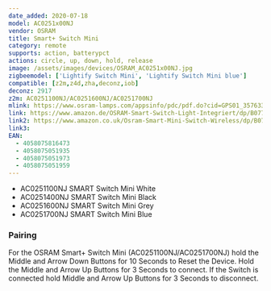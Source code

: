 ```yaml
---
date_added: 2020-07-18
model: AC0251x00NJ
vendor: OSRAM
title: Smart+ Switch Mini
category: remote
supports: action, batterypct 
actions: circle, up, down, hold, release
image: /assets/images/devices/OSRAM_AC0251x00NJ.jpg
zigbeemodel: ['Lightify Switch Mini', 'Lightify Switch Mini blue']
compatible: [z2m,z4d,zha,deconz,iob]
deconz: 2917
z2m: AC0251100NJ/AC0251600NJ/AC0251700NJ
mlink: https://www.osram-lamps.com/appsinfo/pdc/pdf.do?cid=GPS01_3576333&vid=PP_EUROPE_Europe_retail_eCat&lid=EN
link: https://www.amazon.de/OSRAM-Smart-Switch-Light-Integriert/dp/B077VNS235
link2: https://www.amazon.co.uk/Osram-Smart-Mini-Switch-Wireless/dp/B074PZKX4G
link3: 
EAN: 
  - 4058075816473 
  - 4058075051935
  - 4058075051973
  - 4058075051959
---
```

- AC0251100NJ SMART Switch Mini White
- AC0251400NJ SMART Switch Mini Black
- AC0251600NJ SMART Switch Mini Grey
- AC0251700NJ SMART Switch Mini Blue

### Pairing
For the OSRAM Smart+ Switch Mini (AC0251100NJ/AC0251700NJ) hold the Middle and Arrow Down Buttons for 10 Seconds
to Reset the Device. Hold the Middle and Arrow Up Buttons for 3 Seconds to connect.
If the Switch is connected hold Middle and Arrow Up Buttons for 3 Seconds to disconnect. 
